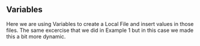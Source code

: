 ## Variables
Here we are using Variables to create a Local File and insert values in those files. The same excercise that we did in Example 1 but in this case we made this a bit more dynamic.
